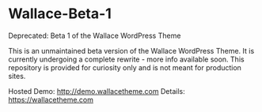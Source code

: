 # Wallace-Beta-1
Deprecated: Beta 1 of the Wallace WordPress Theme

This is an unmaintained beta version of the Wallace WordPress Theme. It is currently undergoing a complete rewrite - more info available soon. This repository is provided for curiosity only and is not meant for production sites. 

Hosted Demo: http://demo.wallacetheme.com
Details: https://wallacetheme.com
